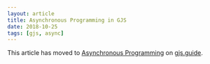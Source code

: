 ```yaml
---
layout: article
title: Asynchronous Programming in GJS
date: 2018-10-25
tags: [gjs, async]
---
```


This article has moved to [Asynchronous Programming][asynchronous-programming]
on [gjs.guide][gjs-guide].

[asynchronous-programming]: https://gjs.guide/guides/gjs/asynchronous-programming.html
[gjs-guide]: https://gjs.guide/guides/gjs/asynchronous-programming.html

